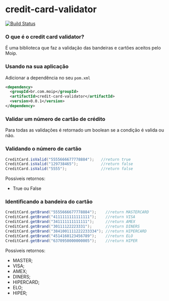 # credit-card-validator

[![Build Status](https://travis-ci.org/moip/credit-card-validator.svg?branch=master)](https://travis-ci.org/moip/credit-card-validator)

### O que é o credit card validator?

É uma biblioteca que faz a validação das bandeiras e cartões aceitos pelo Moip.

### Usando na sua aplicação

Adicionar a dependência no seu `pom.xml`

```xml
<dependency>
  <groupId>br.com.moip</groupId>
  <artifactId>credit-card-validator</artifactId>
  <version>0.0.1</version>
</dependency>
```

### Validar um número de cartão de crédito

Para todas as validações é retornado um boolean se a condição é valida ou não.

### Validando o número de cartão
```java
CreditCard.isValid("5555666677778884");   //return true
CreditCard.isValid("129738465");          //return false
CreditCard.isValid("5555");               //return false
```

Possiveis retornos:
* True ou False

### Identificando a bandeira do cartão

```java
CreditCard.getBrand("5555666677778884");    //return MASTERCARD
CreditCard.getBrand("4111111111111111");    //return VISA
CreditCard.getBrand("341111111111111");     //return AMEX
CreditCard.getBrand("30111122223331");      //return DINERS
CreditCard.getBrand("3841001111222233334"); //return HIPERCARD
CreditCard.getBrand("4514160123456789");    //return ELO
CreditCard.getBrand("6370950000000005");    //return HIPER
```

Possiveis retornos:
* MASTER;
* VISA;
* AMEX;
* DINERS;
* HIPERCARD;
* ELO;
* HIPER;

